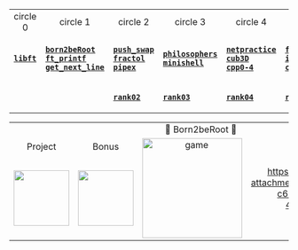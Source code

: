<div align="center">

<div align="center">

<table>
  <tr>
    <td align="center"> circle 0 </td>
    <td align="center"> circle 1 </td>
    <td align="center"> circle 2 </td>
    <td align="center"> circle 3 </td>
    <td align="center"> circle 4 </td>
    <td align="center"> circle 5 </td>
    <td align="center"> circle 6 </td>
  </tr>
  <tr>
    <td>

[**`libft`**](https://github.com/LLuisPP/42Cursus/tree/main/libft)
    </td>
    <td>

  [**`born2beRoot`**](https://github.com/LLuisPP/42Cursus/tree/main/Born2beRoot)<br>
  [**`ft_printf`**](https://github.com/LLuisPP/42Cursus/tree/main/ft_printf)<br>
  [**`get_next_line`**](https://github.com/LLuisPP/42Cursus/tree/main/get_next_line)
    </td>
    <td>

[**`push_swap`**](https://github.com/LLuisPP/42Cursus/tree/main/push_swap)<br>
[**`fractol`**](https://github.com/LLuisPP/42Cursus/tree/main/fractol)<br>
[**`pipex`**](https://github.com/LLuisPP/42Cursus/tree/main/pipex)
    </td>
    <td>

[**`philosophers`**](https://github.com/LLuisPP/42Cursus/tree/main/philosophers)<br>
[**`minishell`**](https://github.com/LLuisPP/42Cursus/tree/main/minishell)
    </td>
    <td>

[**`netpractice`**](https://github.com/LLuisPP/42Cursus/tree/main/netpractice)<br>
[**`cub3D`**](https://github.com/LLuisPP/42Cursus/tree/main/cub3D)<br>
[**`cpp0-4`**](https://github.com/LLuisPP/42Cursus/tree/main/cpp0-4)
    </td>
    <td>

[**`ft_irc`**]()<br>
[**`inception`**]()<br>
[**`cpp5-9`**]()
    </td>
    <td>

[**`trascendence`**]()<br>
    </td>
  </tr>
  <tr>
    <td></td>
    <td></td>
    <td>
      
[**`rank02`**](https://github.com/LLuisPP/42-Exams/tree/main/rank02)</td>
<td>
      
[**`rank03`**](https://github.com/LLuisPP/42-Exams-rank03)</td>
<td>
      
[**`rank04`**](https://github.com/LLuisPP/42-exams-rank04)</td>
<td>
      
[**`rank05`**]()</td>
<td>
  
[**`rank06`**]()</td>
  </tr>
</table>

</div>

<div align="center">

<table>
  <tr>
    <td colspan="5" align="center">🐧 Born2beRoot 🐧</td>
  </tr>
  <tr>
    <td align="center">Project</td>
    <td align="center">Bonus</td>
    <td rowspan="2" align="center"><a href="#"><img width="180" alt="game" src="https://github.com/LLuisPP/42Cursus/assets/116104082/2be4f625-c6c4-4f8b-8412-7937460cf744"></a></td>
    <td rowspan="2" align="center" heigth="100" width="200">  

https://github.com/user-attachments/assets/21846884-c658-41d7-a253-4057536e1c11

 </td>
  </tr>
  <tr>
    <td align="center"><a href="#"><img width="100" src="https://github.com/LLuisPP/42Cursus/assets/116104082/504507eb-65b0-4814-9525-a2c22100dab1"></a></td>
    <td align="center"><a href="#"><img width="100" src="https://github.com/LLuisPP/42Cursus/assets/116104082/0df7dd81-56fb-4929-a023-67c7386906dc"></a></td>
  </tr>
</table>

</div>
